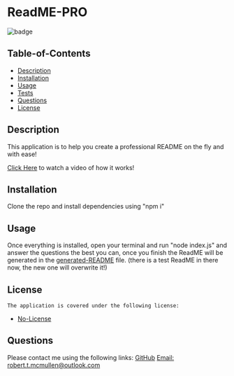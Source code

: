 # ReadME-PRO
  
  ![badge](https://img.shields.io/badge/license-No-License-blue)
    
  ## Table-of-Contents
  * [Description](#description)
  * [Installation](#installation)
  * [Usage](#usage)
  * [Tests](#tests)
  * [Questions](#questions)
  * [License](#license)
  
  ## Description

  This application is to help you create a professional README on the fly and with ease!
  
  [Click Here](https://youtu.be/l8CX9AWLMtc) to watch a video of how it works!

  ## Installation

  Clone the repo and install dependencies using "npm i"

  ## Usage

  Once everything is installed, open your terminal and run "node index.js" and answer the questions the best you can, once you finish the ReadME will be generated in the [generated-README](./generated-README/) file. (there is a test ReadME in there now, the new one will overwrite it!)
  
  ## License
    The application is covered under the following license:

  * [No-License](https://opensource.org/licenses/No-License)
      
    

  ## Questions

  Please contact me using the following links:
  [GitHub](https://github.com/ItsssBobby)
  [Email: robert.t.mcmullen@outlook.com](mailto:robert.t.mcmullen@outlook.com)